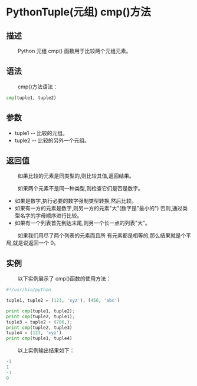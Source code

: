 # PythonTuple(元组) cmp()方法
## 描述
&#160;&#160;&#160;&#160;&#160;&#160;&#160;&#160;Python 元组 cmp() 函数用于比较两个元组元素。

## 语法
&#160;&#160;&#160;&#160;&#160;&#160;&#160;&#160;cmp()方法语法：

```python
cmp(tuple1, tuple2)
```

## 参数
- tuple1 -- 比较的元组。
- tuple2 -- 比较的另外一个元组。

## 返回值
&#160;&#160;&#160;&#160;&#160;&#160;&#160;&#160;如果比较的元素是同类型的,则比较其值,返回结果。

&#160;&#160;&#160;&#160;&#160;&#160;&#160;&#160;如果两个元素不是同一种类型,则检查它们是否是数字。
- 如果是数字,执行必要的数字强制类型转换,然后比较。
- 如果有一方的元素是数字,则另一方的元素"大"(数字是"最小的")
否则,通过类型名字的字母顺序进行比较。
- 如果有一个列表首先到达末尾,则另一个长一点的列表"大"。

&#160;&#160;&#160;&#160;&#160;&#160;&#160;&#160;如果我们用尽了两个列表的元素而且所 有元素都是相等的,那么结果就是个平局,就是说返回一个 0。

## 实例
&#160;&#160;&#160;&#160;&#160;&#160;&#160;&#160;以下实例展示了 cmp()函数的使用方法：

```python
#!/usr/bin/python

tuple1, tuple2 = (123, 'xyz'), (456, 'abc')

print cmp(tuple1, tuple2);
print cmp(tuple2, tuple1);
tuple3 = tuple2 + (786,);
print cmp(tuple2, tuple3)
tuple4 = (123, 'xyz')
print cmp(tuple1, tuple4)
```

&#160;&#160;&#160;&#160;&#160;&#160;&#160;&#160;以上实例输出结果如下：
```python
-1
1
-1
0
```